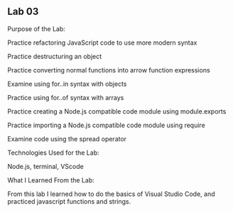 ## Lab 03
Purpose of the Lab:

Practice refactoring JavaScript code to use more modern syntax

Practice destructuring an object

Practice converting normal functions into arrow function expressions

Examine using for..in  syntax with objects

Practice using for..of syntax with arrays

Practice creating a Node.js compatible code module using module.exports

Practice importing a Node.js compatible code module using require

Examine code using the spread operator


Technologies Used for the Lab:

Node.js, terminal, VScode

What I Learned From the Lab:

From this lab I learned how to do the basics of Visual Studio Code, and practiced javascript functions and strings.
